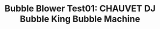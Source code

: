 ---
layout: default
category: bts
tags: ["arduino","bubbles"]
video: "https://player.vimeo.com/video/212299549?badge=0&amp;autopause=0&amp;player_id=0&amp;app_id=72231"
title: "Bubble Blower Test01: CHAUVET DJ Bubble King Bubble Machine"
thumbnail: "https://i.vimeocdn.com/video/628251660_295x166.jpg?r=pad"
---